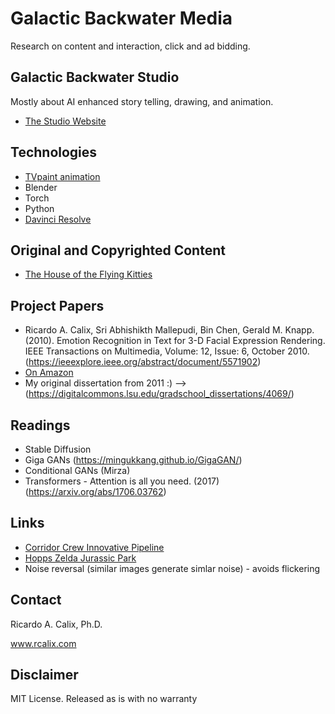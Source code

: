 # Galactic Backwater Media

Research on content and interaction, click and ad bidding. 

## Galactic Backwater Studio

Mostly about AI enhanced story telling, drawing, and animation. 

* [The Studio Website](https://www.galacticbackwater.com)

## Technologies

* [TVpaint animation](https://www.tvpaint.com)
* Blender
* Torch
* Python
* [Davinci Resolve](https://www.blackmagicdesign.com/products/davinciresolve)

## Original and Copyrighted Content

* [The House of the Flying Kitties](https://www.amazon.com/House-Flying-Kitties-Cid-Bubbles/dp/1542585996/ref=sr_1_1?crid=2HD2CFESQ2QP3&keywords=the+house+of+the+flying+kitties&qid=1679038050&sprefix=the+house+of+the+flying+kitties%2Caps%2C101&sr=8-1)




## Project Papers

* Ricardo A. Calix, Sri Abhishikth Mallepudi, Bin Chen, Gerald M. Knapp. (2010).  Emotion Recognition in Text for 3-D Facial Expression Rendering. IEEE Transactions on Multimedia, Volume: 12, Issue: 6, October 2010. (https://ieeexplore.ieee.org/abstract/document/5571902)
* [On Amazon](https://www.amazon.com/Automated-Semantic-Understanding-Emotions-Writing/dp/1542374626/ref=sr_1_4?qid=1679988206&refinements=p_27%3ARicardo+A+Calix&s=books&sr=1-4&text=Ricardo+A+Calix)
* My original dissertation from 2011 :) --> (https://digitalcommons.lsu.edu/gradschool_dissertations/4069/)

## Readings

* Stable Diffusion
* Giga GANs (https://mingukkang.github.io/GigaGAN/)
* Conditional GANs (Mirza)
* Transformers - Attention is all you need. (2017) (https://arxiv.org/abs/1706.03762)

## Links


* [Corridor Crew Innovative Pipeline](https://www.youtube.com/watch?v=_9LX9HSQkWo&t=0s)
* [Hopps Zelda Jurassic Park](https://www.youtube.com/watch?v=pkEQAKmDMa8)
* Noise reversal (similar images generate simlar noise) - avoids flickering


## Contact

Ricardo A. Calix, Ph.D.

www.rcalix.com

## Disclaimer

MIT License. Released as is with no warranty

